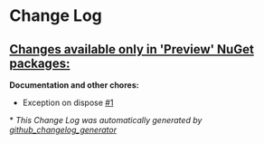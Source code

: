 # Change Log

## [**Changes available only in 'Preview' NuGet packages:**](https://github.com/nanoframework/lib-System.Devices.Dac/tree/HEAD)

**Documentation and other chores:**

- Exception on dispose [\#1](https://github.com/nanoframework/lib-System.Devices.Dac/pull/1)



\* *This Change Log was automatically generated by [github_changelog_generator](https://github.com/skywinder/Github-Changelog-Generator)*